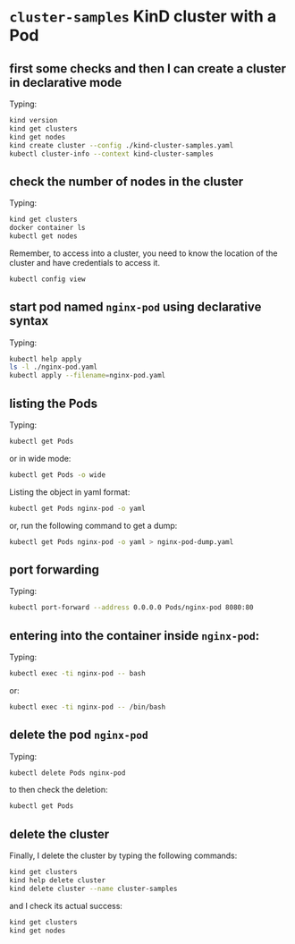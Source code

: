 # `cluster-samples` KinD cluster with a Pod

## first some checks and then I can create a cluster in declarative mode

Typing:

```bash
kind version
kind get clusters
kind get nodes
kind create cluster --config ./kind-cluster-samples.yaml
kubectl cluster-info --context kind-cluster-samples
```

## check the number of nodes in the cluster

Typing:

```bash
kind get clusters
docker container ls
kubectl get nodes
```

Remember, to access into a cluster, you need to know the location of the cluster and have credentials to access it.

```bash
kubectl config view
```

## start pod named `nginx-pod` using declarative syntax

Typing:

```bash
kubectl help apply
ls -l ./nginx-pod.yaml
kubectl apply --filename=nginx-pod.yaml
```

## listing the Pods

Typing:

```bash
kubectl get Pods
```

or in wide mode:

```bash
kubectl get Pods -o wide
```

Listing the object in yaml format:

```bash
kubectl get Pods nginx-pod -o yaml
```

or, run the following command to get a dump:

```bash
kubectl get Pods nginx-pod -o yaml > nginx-pod-dump.yaml
```

## port forwarding

Typing:

```bash
kubectl port-forward --address 0.0.0.0 Pods/nginx-pod 8080:80
```

## entering into the container inside `nginx-pod`:

Typing:

```bash
kubectl exec -ti nginx-pod -- bash
```

or:

```bash
kubectl exec -ti nginx-pod -- /bin/bash
```

## delete the pod `nginx-pod`

Typing:

```bash
kubectl delete Pods nginx-pod
```

to then check the deletion:

```bash
kubectl get Pods
```

## delete the cluster

Finally, I delete the cluster by typing the following commands:

```bash
kind get clusters
kind help delete cluster
kind delete cluster --name cluster-samples
```

and I check its actual success:

```bash
kind get clusters
kind get nodes
```
